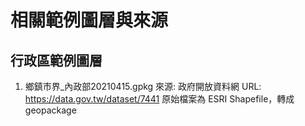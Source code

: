 # 相關範例圖層與來源


## 行政區範例圖層

1. 鄉鎮市界_內政部20210415.gpkg
   來源: 政府開放資料網
   URL: https://data.gov.tw/dataset/7441
   原始檔案為 ESRI Shapefile，轉成 geopackage
